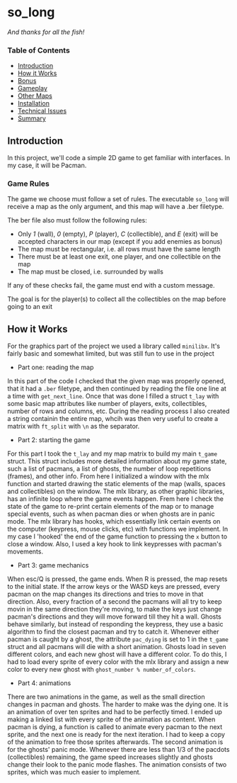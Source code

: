 # so_long
*And thanks for all the fish!*

### Table of Contents

* [Introduction](#introduction)
* [How it Works](#how-it-works)
* [Bonus](#bonus)
* [Gameplay](#gameplay)
* [Other Maps](#other-maps)
* [Installation](#installation)
* [Technical Issues](#technical-issues)
* [Summary](#summary)

## Introduction
In this project, we'll code a simple 2D game to get familiar with interfaces. In my case, it will be Pacman.

### Game Rules
The game we choose must follow a set of rules. The executable ``so_long`` will receive a map as the only argument, and this map will have a .ber filetype.

The ber file also must follow the following rules:
- Only *1* (wall), *0* (empty), *P* (player), *C* (collectible), and *E* (exit) will be accepted characters in our map (except if you add enemies as bonus)
- The map must be rectangular, i.e. all rows must have the same length
- There must be at least one exit, one player, and one collectible on the map
- The map must be closed, i.e. surrounded by walls

If any of these checks fail, the game must end with a custom message.

The goal is for the player(s) to collect all the collectibles on the map before going to an exit

## How it Works
For the graphics part of the project we used a library called ``minilibx``. It's fairly basic and somewhat limited, but was still fun to use in the project



* Part one: reading the map

In this part of the code I checked that the given map was properly opened, that it had a ``.ber`` filetype, and then continued by reading the file one line at a time with ``get_next_line``.
Once that was done I filled a struct ``t_lay`` with some basic map attributes like number of players, exits, collectibles, number of rows and columns, etc. During the reading process I also created a string containin the entire map, whcih was then very useful to create a matrix with ``ft_split`` with ``\n`` as the separator.



* Part 2: starting the game

For this part I took the ``t_lay`` and my map matrix to build my main ``t_game`` struct. This struct includes more detailed information about my game state, such a list of pacmans, a list of ghosts, the number of loop repetitions (frames), and other info. From here I initialized a window with the mlx function and started drawing the static elements of the map (walls, spaces and collectibles) on the window. The mlx library, as other graphic libraries, has an infinite loop where the game events happen. Frem here I check the state of the game to re-print certain elements of the map or to manage special events, such as when pacman dies or when ghosts are in panic mode.
The mlx library has hooks, which essentially link certain events on the computer (keypress, mouse clicks, etc) with functions we implement. In my case I 'hooked' the end of the game function to pressing the ``x`` button to close a window. Also, I used a key hook to link keypresses with pacman's movements.


* Part 3: game mechanics

When esc/Q is pressed, the game ends. When R is pressed, the map resets to the initial state. If the arrow keys or the WASD keys are pressed, every pacman on the map changes its directions and tries to move in that direction. Also, every fraction of a second the pacmans will all try to keep movin in the same direction they're moving, to make the keys just change pacman's directions and they will move forward till they hit a wall.
Ghosts behave similarly, but instead of responding the keypress, they use a basic algorithm to find the closest pacman and try to catch it. Whenever either pacman is caught by a ghost, the attribute ``pac_dying`` is set to 1 in the ``t_game`` struct and all pacmans will die with a short animation.
Ghosts load in seven different colors, and each new ghost will have a different color. To do this, I had to load every sprite of every color with the mlx library and assign a new color to every new ghost with ``ghost_number % number_of_colors``.


* Part 4: animations

There are two animations in the game, as well as the small direction changes in pacman and ghosts. The harder to make was the dying one. It is an animation of over ten sprites and had to be perfectly timed. I ended up making a linked list with every sprite of the animation as content. When pacman is dying, a function is called to animate every pacman to the next sprite, and the next one is ready for the next iteration. I had to keep a copy of the animation to free those sprites afterwards.
The second animation is for the ghosts' panic mode. Whenever there are less than 1/3 of the pacdots (collectibles) remaining, the game speed increases slightly and ghosts change their look to the panic mode flashes. The animation consists of two sprites, which was much easier to implement.
